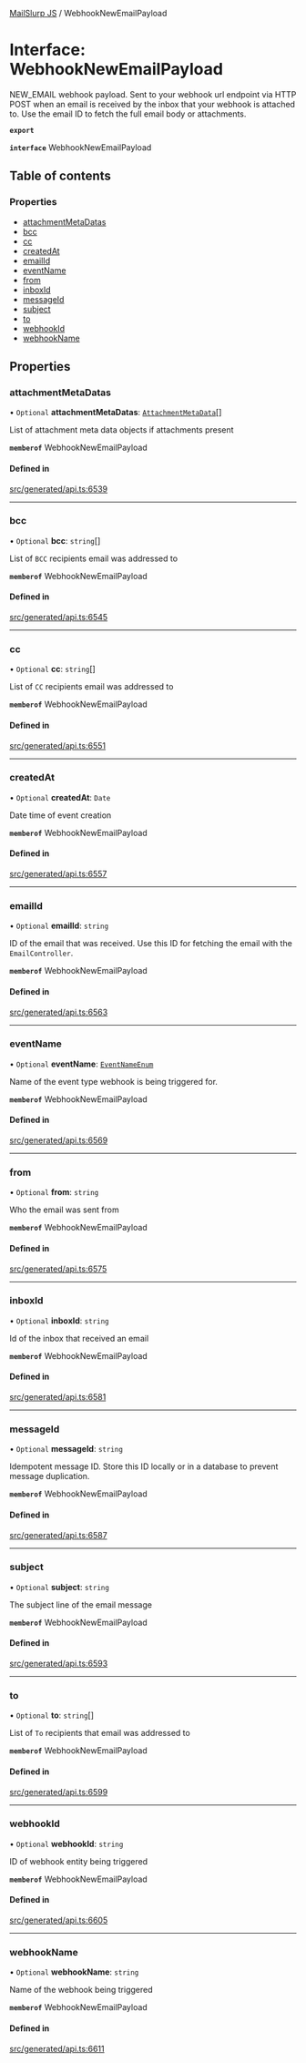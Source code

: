 [MailSlurp JS](../README.md) / WebhookNewEmailPayload

# Interface: WebhookNewEmailPayload

NEW_EMAIL webhook payload. Sent to your webhook url endpoint via HTTP POST when an email is received by the inbox that your webhook is attached to. Use the email ID to fetch the full email body or attachments.

**`export`**

**`interface`** WebhookNewEmailPayload

## Table of contents

### Properties

- [attachmentMetaDatas](WebhookNewEmailPayload.md#attachmentmetadatas)
- [bcc](WebhookNewEmailPayload.md#bcc)
- [cc](WebhookNewEmailPayload.md#cc)
- [createdAt](WebhookNewEmailPayload.md#createdat)
- [emailId](WebhookNewEmailPayload.md#emailid)
- [eventName](WebhookNewEmailPayload.md#eventname)
- [from](WebhookNewEmailPayload.md#from)
- [inboxId](WebhookNewEmailPayload.md#inboxid)
- [messageId](WebhookNewEmailPayload.md#messageid)
- [subject](WebhookNewEmailPayload.md#subject)
- [to](WebhookNewEmailPayload.md#to)
- [webhookId](WebhookNewEmailPayload.md#webhookid)
- [webhookName](WebhookNewEmailPayload.md#webhookname)

## Properties

### attachmentMetaDatas

• `Optional` **attachmentMetaDatas**: [`AttachmentMetaData`](AttachmentMetaData.md)[]

List of attachment meta data objects if attachments present

**`memberof`** WebhookNewEmailPayload

#### Defined in

[src/generated/api.ts:6539](https://github.com/mailslurp/mailslurp-client/blob/75eefbf/src/generated/api.ts#L6539)

___

### bcc

• `Optional` **bcc**: `string`[]

List of `BCC` recipients email was addressed to

**`memberof`** WebhookNewEmailPayload

#### Defined in

[src/generated/api.ts:6545](https://github.com/mailslurp/mailslurp-client/blob/75eefbf/src/generated/api.ts#L6545)

___

### cc

• `Optional` **cc**: `string`[]

List of `CC` recipients email was addressed to

**`memberof`** WebhookNewEmailPayload

#### Defined in

[src/generated/api.ts:6551](https://github.com/mailslurp/mailslurp-client/blob/75eefbf/src/generated/api.ts#L6551)

___

### createdAt

• `Optional` **createdAt**: `Date`

Date time of event creation

**`memberof`** WebhookNewEmailPayload

#### Defined in

[src/generated/api.ts:6557](https://github.com/mailslurp/mailslurp-client/blob/75eefbf/src/generated/api.ts#L6557)

___

### emailId

• `Optional` **emailId**: `string`

ID of the email that was received. Use this ID for fetching the email with the `EmailController`.

**`memberof`** WebhookNewEmailPayload

#### Defined in

[src/generated/api.ts:6563](https://github.com/mailslurp/mailslurp-client/blob/75eefbf/src/generated/api.ts#L6563)

___

### eventName

• `Optional` **eventName**: [`EventNameEnum`](../enums/WebhookNewEmailPayload.EventNameEnum.md)

Name of the event type webhook is being triggered for.

**`memberof`** WebhookNewEmailPayload

#### Defined in

[src/generated/api.ts:6569](https://github.com/mailslurp/mailslurp-client/blob/75eefbf/src/generated/api.ts#L6569)

___

### from

• `Optional` **from**: `string`

Who the email was sent from

**`memberof`** WebhookNewEmailPayload

#### Defined in

[src/generated/api.ts:6575](https://github.com/mailslurp/mailslurp-client/blob/75eefbf/src/generated/api.ts#L6575)

___

### inboxId

• `Optional` **inboxId**: `string`

Id of the inbox that received an email

**`memberof`** WebhookNewEmailPayload

#### Defined in

[src/generated/api.ts:6581](https://github.com/mailslurp/mailslurp-client/blob/75eefbf/src/generated/api.ts#L6581)

___

### messageId

• `Optional` **messageId**: `string`

Idempotent message ID. Store this ID locally or in a database to prevent message duplication.

**`memberof`** WebhookNewEmailPayload

#### Defined in

[src/generated/api.ts:6587](https://github.com/mailslurp/mailslurp-client/blob/75eefbf/src/generated/api.ts#L6587)

___

### subject

• `Optional` **subject**: `string`

The subject line of the email message

**`memberof`** WebhookNewEmailPayload

#### Defined in

[src/generated/api.ts:6593](https://github.com/mailslurp/mailslurp-client/blob/75eefbf/src/generated/api.ts#L6593)

___

### to

• `Optional` **to**: `string`[]

List of `To` recipients that email was addressed to

**`memberof`** WebhookNewEmailPayload

#### Defined in

[src/generated/api.ts:6599](https://github.com/mailslurp/mailslurp-client/blob/75eefbf/src/generated/api.ts#L6599)

___

### webhookId

• `Optional` **webhookId**: `string`

ID of webhook entity being triggered

**`memberof`** WebhookNewEmailPayload

#### Defined in

[src/generated/api.ts:6605](https://github.com/mailslurp/mailslurp-client/blob/75eefbf/src/generated/api.ts#L6605)

___

### webhookName

• `Optional` **webhookName**: `string`

Name of the webhook being triggered

**`memberof`** WebhookNewEmailPayload

#### Defined in

[src/generated/api.ts:6611](https://github.com/mailslurp/mailslurp-client/blob/75eefbf/src/generated/api.ts#L6611)
